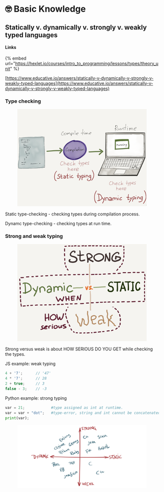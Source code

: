 # 🤓 Basic Knowledge

## Statically v. dynamically v. strongly v. weakly typed languages

#### Links

{% embed url="https://hexlet.io/courses/intro_to_programming/lessons/types/theory_unit" %}

[https://www.educative.io/answers/statically-v-dynamically-v-strongly-v-weakly-typed-languages](https://www.educative.io/answers/statically-v-dynamically-v-strongly-v-weakly-typed-languages)

### Type checking

<figure><img src="../.gitbook/assets/изображение (3).png" alt=""><figcaption></figcaption></figure>

Static type-checking - checking types during compilation process.

Dynamc type-checking - checking types at run time.

### Strong and weak typing <a href="#firstheading" id="firstheading"></a>

<figure><img src="../.gitbook/assets/изображение (1).png" alt=""><figcaption></figcaption></figure>

Strong versus weak is about HOW SERIOUS DO YOU GET while checking the types.

JS example: weak typing

```javascript
4 + '7';      // '47'
4 * '7';      // 28
2 + true;     // 3
false - 3;    // -3
```

Python example: strong typing

```python
var = 21;            #type assigned as int at runtime.
var = var + "dot";   #type-error, string and int cannot be concatenated.
print(var);
```

<figure><img src="../.gitbook/assets/изображение (9).png" alt=""><figcaption></figcaption></figure>

